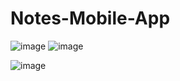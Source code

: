 # Notes-Mobile-App
![image](https://user-images.githubusercontent.com/30668073/83429263-11140200-a434-11ea-9c13-d659b93c5070.png)
![image](https://user-images.githubusercontent.com/30668073/83444538-d5853200-a44b-11ea-90ad-716d67af8309.png)

![image](https://user-images.githubusercontent.com/30668073/83429348-386acf00-a434-11ea-95f4-dd39480dd0e8.png)

